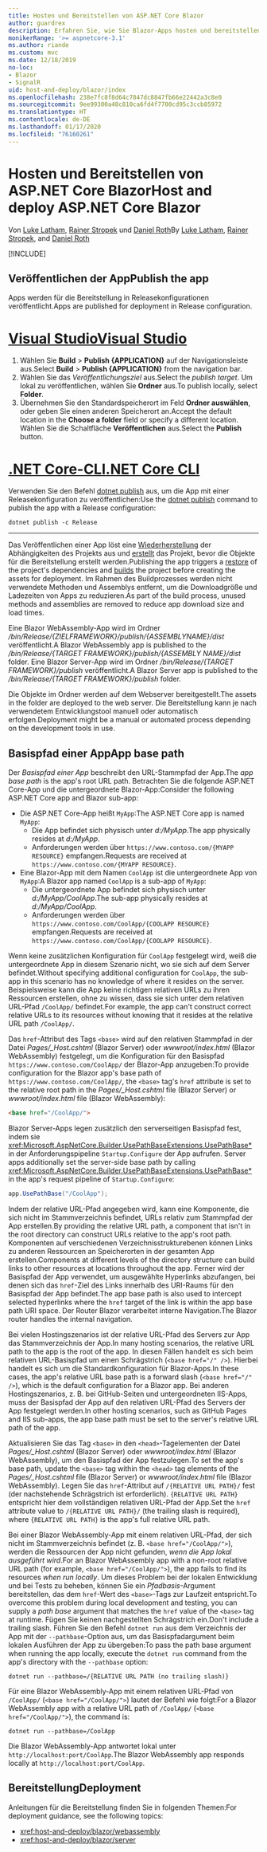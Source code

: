 ```yaml
---
title: Hosten und Bereitstellen von ASP.NET Core Blazor
author: guardrex
description: Erfahren Sie, wie Sie Blazor-Apps hosten und bereitstellen.
monikerRange: '>= aspnetcore-3.1'
ms.author: riande
ms.custom: mvc
ms.date: 12/18/2019
no-loc:
- Blazor
- SignalR
uid: host-and-deploy/blazor/index
ms.openlocfilehash: 238e7fc8f8d64c7847dc8847fb66e22442a3c8e0
ms.sourcegitcommit: 9ee99300a48c810ca6fd4f7700cd95c3ccb85972
ms.translationtype: HT
ms.contentlocale: de-DE
ms.lasthandoff: 01/17/2020
ms.locfileid: "76160261"
---
```

# <a name="host-and-deploy-aspnet-core-opno-locblazor"></a><span data-ttu-id="592ed-103">Hosten und Bereitstellen von ASP.NET Core Blazor</span><span class="sxs-lookup"><span data-stu-id="592ed-103">Host and deploy ASP.NET Core Blazor</span></span>

<span data-ttu-id="592ed-104">Von [Luke Latham](https://github.com/guardrex), [Rainer Stropek](https://www.timecockpit.com) und [Daniel Roth](https://github.com/danroth27)</span><span class="sxs-lookup"><span data-stu-id="592ed-104">By [Luke Latham](https://github.com/guardrex), [Rainer Stropek](https://www.timecockpit.com), and [Daniel Roth](https://github.com/danroth27)</span></span>

[!INCLUDE[](~/includes/blazorwasm-preview-notice.md)]

## <a name="publish-the-app"></a><span data-ttu-id="592ed-105">Veröffentlichen der App</span><span class="sxs-lookup"><span data-stu-id="592ed-105">Publish the app</span></span>

<span data-ttu-id="592ed-106">Apps werden für die Bereitstellung in Releasekonfigurationen veröffentlicht.</span><span class="sxs-lookup"><span data-stu-id="592ed-106">Apps are published for deployment in Release configuration.</span></span>

# <a name="visual-studiotabvisual-studio"></a>[<span data-ttu-id="592ed-107">Visual Studio</span><span class="sxs-lookup"><span data-stu-id="592ed-107">Visual Studio</span></span>](#tab/visual-studio)

1. <span data-ttu-id="592ed-108">Wählen Sie **Build** > **Publish {APPLICATION}** auf der Navigationsleiste aus.</span><span class="sxs-lookup"><span data-stu-id="592ed-108">Select **Build** > **Publish {APPLICATION}** from the navigation bar.</span></span>
1. <span data-ttu-id="592ed-109">Wählen Sie das *Veröffentlichungsziel* aus.</span><span class="sxs-lookup"><span data-stu-id="592ed-109">Select the *publish target*.</span></span> <span data-ttu-id="592ed-110">Um lokal zu veröffentlichen, wählen Sie **Ordner** aus.</span><span class="sxs-lookup"><span data-stu-id="592ed-110">To publish locally, select **Folder**.</span></span>
1. <span data-ttu-id="592ed-111">Übernehmen Sie den Standardspeicherort im Feld **Ordner auswählen**, oder geben Sie einen anderen Speicherort an.</span><span class="sxs-lookup"><span data-stu-id="592ed-111">Accept the default location in the **Choose a folder** field or specify a different location.</span></span> <span data-ttu-id="592ed-112">Wählen Sie die Schaltfläche **Veröffentlichen** aus.</span><span class="sxs-lookup"><span data-stu-id="592ed-112">Select the **Publish** button.</span></span>

# <a name="net-core-clitabnetcore-cli"></a>[<span data-ttu-id="592ed-113">.NET Core-CLI</span><span class="sxs-lookup"><span data-stu-id="592ed-113">.NET Core CLI</span></span>](#tab/netcore-cli)

<span data-ttu-id="592ed-114">Verwenden Sie den Befehl [dotnet publish](/dotnet/core/tools/dotnet-publish) aus, um die App mit einer Releasekonfiguration zu veröffentlichen:</span><span class="sxs-lookup"><span data-stu-id="592ed-114">Use the [dotnet publish](/dotnet/core/tools/dotnet-publish) command to publish the app with a Release configuration:</span></span>

```dotnetcli
dotnet publish -c Release
```

---

<span data-ttu-id="592ed-115">Das Veröffentlichen einer App löst eine [Wiederherstellung](/dotnet/core/tools/dotnet-restore) der Abhängigkeiten des Projekts aus und [erstellt](/dotnet/core/tools/dotnet-build) das Projekt, bevor die Objekte für die Bereitstellung erstellt werden.</span><span class="sxs-lookup"><span data-stu-id="592ed-115">Publishing the app triggers a [restore](/dotnet/core/tools/dotnet-restore) of the project's dependencies and [builds](/dotnet/core/tools/dotnet-build) the project before creating the assets for deployment.</span></span> <span data-ttu-id="592ed-116">Im Rahmen des Buildprozesses werden nicht verwendete Methoden und Assemblys entfernt, um die Downloadgröße und Ladezeiten von Apps zu reduzieren.</span><span class="sxs-lookup"><span data-stu-id="592ed-116">As part of the build process, unused methods and assemblies are removed to reduce app download size and load times.</span></span>

<span data-ttu-id="592ed-117">Eine Blazor WebAssembly-App wird im Ordner */bin/Release/{ZIELFRAMEWORK}/publish/{ASSEMBLYNAME}/dist* veröffentlicht.</span><span class="sxs-lookup"><span data-stu-id="592ed-117">A Blazor WebAssembly app is published to the */bin/Release/{TARGET FRAMEWORK}/publish/{ASSEMBLY NAME}/dist* folder.</span></span> <span data-ttu-id="592ed-118">Eine Blazor Server-App wird im Ordner */bin/Release/{TARGET FRAMEWORK}/publish* veröffentlicht.</span><span class="sxs-lookup"><span data-stu-id="592ed-118">A Blazor Server app is published to the */bin/Release/{TARGET FRAMEWORK}/publish* folder.</span></span>

<span data-ttu-id="592ed-119">Die Objekte im Ordner werden auf dem Webserver bereitgestellt.</span><span class="sxs-lookup"><span data-stu-id="592ed-119">The assets in the folder are deployed to the web server.</span></span> <span data-ttu-id="592ed-120">Die Bereitstellung kann je nach verwendetem Entwicklungstool manuell oder automatisch erfolgen.</span><span class="sxs-lookup"><span data-stu-id="592ed-120">Deployment might be a manual or automated process depending on the development tools in use.</span></span>

## <a name="app-base-path"></a><span data-ttu-id="592ed-121">Basispfad einer App</span><span class="sxs-lookup"><span data-stu-id="592ed-121">App base path</span></span>

<span data-ttu-id="592ed-122">Der *Basispfad einer App* beschreibt den URL-Stammpfad der App.</span><span class="sxs-lookup"><span data-stu-id="592ed-122">The *app base path* is the app's root URL path.</span></span> <span data-ttu-id="592ed-123">Betrachten Sie die folgende ASP.NET Core-App und die untergeordnete Blazor-App:</span><span class="sxs-lookup"><span data-stu-id="592ed-123">Consider the following ASP.NET Core app and Blazor sub-app:</span></span>

* <span data-ttu-id="592ed-124">Die ASP.NET Core-App heißt `MyApp`:</span><span class="sxs-lookup"><span data-stu-id="592ed-124">The ASP.NET Core app is named `MyApp`:</span></span>
  * <span data-ttu-id="592ed-125">Die App befindet sich physisch unter *d:/MyApp*.</span><span class="sxs-lookup"><span data-stu-id="592ed-125">The app physically resides at *d:/MyApp*.</span></span>
  * <span data-ttu-id="592ed-126">Anforderungen werden über `https://www.contoso.com/{MYAPP RESOURCE}` empfangen.</span><span class="sxs-lookup"><span data-stu-id="592ed-126">Requests are received at `https://www.contoso.com/{MYAPP RESOURCE}`.</span></span>
* <span data-ttu-id="592ed-127">Eine Blazor-App mit dem Namen `CoolApp` ist die untergeordnete App von `MyApp`:</span><span class="sxs-lookup"><span data-stu-id="592ed-127">A Blazor app named `CoolApp` is a sub-app of `MyApp`:</span></span>
  * <span data-ttu-id="592ed-128">Die untergeordnete App befindet sich physisch unter *d:/MyApp/CoolApp*.</span><span class="sxs-lookup"><span data-stu-id="592ed-128">The sub-app physically resides at *d:/MyApp/CoolApp*.</span></span>
  * <span data-ttu-id="592ed-129">Anforderungen werden über `https://www.contoso.com/CoolApp/{COOLAPP RESOURCE}` empfangen.</span><span class="sxs-lookup"><span data-stu-id="592ed-129">Requests are received at `https://www.contoso.com/CoolApp/{COOLAPP RESOURCE}`.</span></span>

<span data-ttu-id="592ed-130">Wenn keine zusätzlichen Konfiguration für `CoolApp` festgelegt wird, weiß die untergeordnete App in diesem Szenario nicht, wo sie sich auf dem Server befindet.</span><span class="sxs-lookup"><span data-stu-id="592ed-130">Without specifying additional configuration for `CoolApp`, the sub-app in this scenario has no knowledge of where it resides on the server.</span></span> <span data-ttu-id="592ed-131">Beispielsweise kann die App keine richtigen relativen URLs zu ihren Ressourcen erstellen, ohne zu wissen, dass sie sich unter dem relativen URL-Pfad `/CoolApp/` befindet.</span><span class="sxs-lookup"><span data-stu-id="592ed-131">For example, the app can't construct correct relative URLs to its resources without knowing that it resides at the relative URL path `/CoolApp/`.</span></span>

<span data-ttu-id="592ed-132">Das `href`-Attribut des Tags `<base>` wird auf den relativen Stammpfad in der Datei *Pages/_Host.cshtml* (Blazor Server) oder *wwwroot/index.html* (Blazor WebAssembly) festgelegt, um die Konfiguration für den Basispfad `https://www.contoso.com/CoolApp/` der Blazor-App anzugeben:</span><span class="sxs-lookup"><span data-stu-id="592ed-132">To provide configuration for the Blazor app's base path of `https://www.contoso.com/CoolApp/`, the `<base>` tag's `href` attribute is set to the relative root path in the *Pages/_Host.cshtml* file (Blazor Server) or *wwwroot/index.html* file (Blazor WebAssembly):</span></span>

```html
<base href="/CoolApp/">
```

Blazor<span data-ttu-id="592ed-133"> Server-Apps legen zusätzlich den serverseitigen Basispfad fest, indem sie <xref:Microsoft.AspNetCore.Builder.UsePathBaseExtensions.UsePathBase*> in der Anforderungspipeline `Startup.Configure` der App aufrufen.</span><span class="sxs-lookup"><span data-stu-id="592ed-133"> Server apps additionally set the server-side base path by calling <xref:Microsoft.AspNetCore.Builder.UsePathBaseExtensions.UsePathBase*> in the app's request pipeline of `Startup.Configure`:</span></span>

```csharp
app.UsePathBase("/CoolApp");
```

<span data-ttu-id="592ed-134">Indem der relative URL-Pfad angegeben wird, kann eine Komponente, die sich nicht im Stammverzeichnis befindet, URLs relativ zum Stammpfad der App erstellen.</span><span class="sxs-lookup"><span data-stu-id="592ed-134">By providing the relative URL path, a component that isn't in the root directory can construct URLs relative to the app's root path.</span></span> <span data-ttu-id="592ed-135">Komponenten auf verschiedenen Verzeichnisstrukturebenen können Links zu anderen Ressourcen an Speicherorten in der gesamten App erstellen.</span><span class="sxs-lookup"><span data-stu-id="592ed-135">Components at different levels of the directory structure can build links to other resources at locations throughout the app.</span></span> <span data-ttu-id="592ed-136">Ferner wird der Basispfad der App verwendet, um ausgewählte Hyperlinks abzufangen, bei denen sich das `href`-Ziel des Links innerhalb des URI-Raums für den Basispfad der App befindet.</span><span class="sxs-lookup"><span data-stu-id="592ed-136">The app base path is also used to intercept selected hyperlinks where the `href` target of the link is within the app base path URI space.</span></span> <span data-ttu-id="592ed-137">Der Router Blazor verarbeitet interne Navigation.</span><span class="sxs-lookup"><span data-stu-id="592ed-137">The Blazor router handles the internal navigation.</span></span>

<span data-ttu-id="592ed-138">Bei vielen Hostingszenarios ist der relative URL-Pfad des Servers zur App das Stammverzeichnis der App.</span><span class="sxs-lookup"><span data-stu-id="592ed-138">In many hosting scenarios, the relative URL path to the app is the root of the app.</span></span> <span data-ttu-id="592ed-139">In diesen Fällen handelt es sich beim relativen URL-Basispfad um einen Schrägstrich (`<base href="/" />`). Hierbei handelt es sich um die Standardkonfiguration für Blazor-Apps.</span><span class="sxs-lookup"><span data-stu-id="592ed-139">In these cases, the app's relative URL base path is a forward slash (`<base href="/" />`), which is the default configuration for a Blazor app.</span></span> <span data-ttu-id="592ed-140">Bei anderen Hostingszenarios, z. B. bei GitHub-Seiten und untergeordneten IIS-Apps, muss der Basispfad der App auf den relativen URL-Pfad des Servers der App festgelegt werden.</span><span class="sxs-lookup"><span data-stu-id="592ed-140">In other hosting scenarios, such as GitHub Pages and IIS sub-apps, the app base path must be set to the server's relative URL path of the app.</span></span>

<span data-ttu-id="592ed-141">Aktualisieren Sie das Tag `<base>` in den `<head>`-Tagelementen der Datei *Pages/_Host.cshtml* (Blazor Server) oder *wwwroot/index.html* (Blazor WebAssembly), um den Basispfad der App festzulegen.</span><span class="sxs-lookup"><span data-stu-id="592ed-141">To set the app's base path, update the `<base>` tag within the `<head>` tag elements of the *Pages/_Host.cshtml* file (Blazor Server) or *wwwroot/index.html* file (Blazor WebAssembly).</span></span> <span data-ttu-id="592ed-142">Legen Sie das `href`-Attribut auf `/{RELATIVE URL PATH}/` fest (der nachstehende Schrägstrich ist erforderlich). `{RELATIVE URL PATH}` entspricht hier dem vollständigen relativen URL-Pfad der App.</span><span class="sxs-lookup"><span data-stu-id="592ed-142">Set the `href` attribute value to `/{RELATIVE URL PATH}/` (the trailing slash is required), where `{RELATIVE URL PATH}` is the app's full relative URL path.</span></span>

<span data-ttu-id="592ed-143">Bei einer Blazor WebAssembly-App mit einem relativen URL-Pfad, der sich nicht im Stammverzeichnis befindet (z. B. `<base href="/CoolApp/">`), werden die Ressourcen der App nicht gefunden, *wenn die App lokal ausgeführt wird*.</span><span class="sxs-lookup"><span data-stu-id="592ed-143">For an Blazor WebAssembly app with a non-root relative URL path (for example, `<base href="/CoolApp/">`), the app fails to find its resources *when run locally*.</span></span> <span data-ttu-id="592ed-144">Um dieses Problem bei der lokalen Entwicklung und bei Tests zu beheben, können Sie ein *Pfadbasis*-Argument bereitstellen, das dem `href`-Wert des `<base>`-Tags zur Laufzeit entspricht.</span><span class="sxs-lookup"><span data-stu-id="592ed-144">To overcome this problem during local development and testing, you can supply a *path base* argument that matches the `href` value of the `<base>` tag at runtime.</span></span> <span data-ttu-id="592ed-145">Fügen Sie keinen nachgestellten Schrägstrich ein.</span><span class="sxs-lookup"><span data-stu-id="592ed-145">Don't include a trailing slash.</span></span> <span data-ttu-id="592ed-146">Führen Sie den Befehl `dotnet run` aus dem Verzeichnis der App mit der `--pathbase`-Option aus, um das Basispfadargument beim lokalen Ausführen der App zu übergeben:</span><span class="sxs-lookup"><span data-stu-id="592ed-146">To pass the path base argument when running the app locally, execute the `dotnet run` command from the app's directory with the `--pathbase` option:</span></span>

```dotnetcli
dotnet run --pathbase=/{RELATIVE URL PATH (no trailing slash)}
```

<span data-ttu-id="592ed-147">Für eine Blazor WebAssembly-App mit einem relativen URL-Pfad von `/CoolApp/` (`<base href="/CoolApp/">`) lautet der Befehl wie folgt:</span><span class="sxs-lookup"><span data-stu-id="592ed-147">For a Blazor WebAssembly app with a relative URL path of `/CoolApp/` (`<base href="/CoolApp/">`), the command is:</span></span>

```dotnetcli
dotnet run --pathbase=/CoolApp
```

<span data-ttu-id="592ed-148">Die Blazor WebAssembly-App antwortet lokal unter `http://localhost:port/CoolApp`.</span><span class="sxs-lookup"><span data-stu-id="592ed-148">The Blazor WebAssembly app responds locally at `http://localhost:port/CoolApp`.</span></span>

## <a name="deployment"></a><span data-ttu-id="592ed-149">Bereitstellung</span><span class="sxs-lookup"><span data-stu-id="592ed-149">Deployment</span></span>

<span data-ttu-id="592ed-150">Anleitungen für die Bereitstellung finden Sie in folgenden Themen:</span><span class="sxs-lookup"><span data-stu-id="592ed-150">For deployment guidance, see the following topics:</span></span>

* <xref:host-and-deploy/blazor/webassembly>
* <xref:host-and-deploy/blazor/server>
